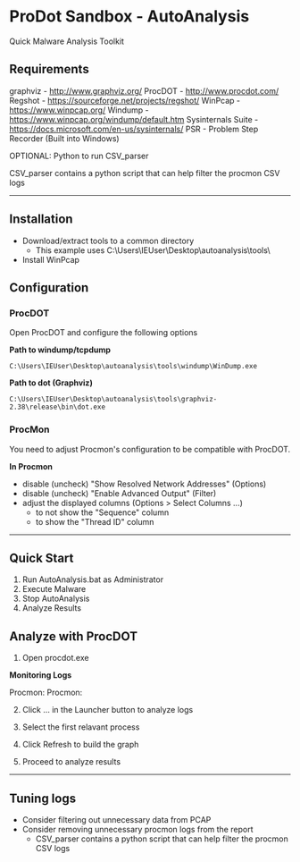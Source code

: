 # ProDot Sandbox - AutoAnalysis

Quick Malware Analysis Toolkit

## Requirements

graphviz - http://www.graphviz.org/
ProcDOT - http://www.procdot.com/
Regshot - https://sourceforge.net/projects/regshot/
WinPcap - https://www.winpcap.org/
Windump - https://www.winpcap.org/windump/default.htm
Sysinternals Suite - https://docs.microsoft.com/en-us/sysinternals/
PSR - Problem Step Recorder (Built into Windows)

OPTIONAL: Python to run CSV_parser 

CSV_parser contains a python script that can help filter the procmon CSV logs

--------------
## Installation

- Download/extract tools to a common directory
    + This example uses C:\Users\IEUser\Desktop\autoanalysis\tools\
- Install WinPcap

## Configuration

### ProcDOT

Open ProcDOT and configure the following options

__Path to windump/tcpdump__

    C:\Users\IEUser\Desktop\autoanalysis\tools\windump\WinDump.exe

__Path to dot (Graphviz)__

    C:\Users\IEUser\Desktop\autoanalysis\tools\graphviz-2.38\release\bin\dot.exe

### ProcMon

You need to adjust Procmon's configuration to be compatible with ProcDOT.

__In Procmon__

- disable (uncheck) "Show Resolved Network Addresses" (Options)
- disable (uncheck) "Enable Advanced Output" (Filter)
- adjust the displayed columns (Options > Select Columns ...)
  + to not show the "Sequence" column
  + to show the "Thread ID" column

--------------
## Quick Start

1. Run AutoAnalysis.bat as Administrator
2. Execute Malware
3. Stop AutoAnalysis
4. Analyze Results

## Analyze with ProcDOT

1. Open procdot.exe

__Monitoring Logs__

Procmon: <browse to procmon capture.csv>
Procmon: <browse to pcap capture.pcap>

2. Click ... in the Launcher button to analyze logs

3. Select the first relavant process

4. Click Refresh to build the graph

5. Proceed to analyze results

--------------
## Tuning logs

- Consider filtering out unnecessary data from PCAP
- Consider removing unnecessary procmon logs from the report
    + CSV_parser contains a python script that can help filter the procmon CSV logs
